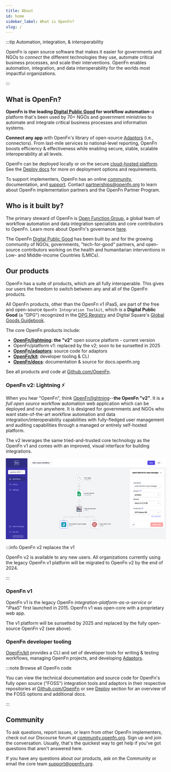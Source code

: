 ```yaml
---
title: About
id: home
sidebar_label: What is OpenFn?
slug: /
---
```


:::tip Automation, integration, & interoperability

OpenFn is open source software that makes it easier for governments and NGOs to
_connect_ the different technologies they use, automate critical business
processes, and scale their interventions. OpenFn enables automation,
integration, and data interoperability for the worlds most impactful
organizations.

:::

## What is OpenFn?

**OpenFn is the leading
[Digital Public Good](https://digitalpublicgoods.net/digital-public-goods/) for
workflow automation**–a platform that's been used by 70+ NGOs and government
ministries to automate and integrate critical business processes and information
systems.

**Connect any app** with OpenFn's library of open-source [Adaptors](/adaptors/)
(i.e., connectors). From last-mile services to national-level reporting, OpenFn
boosts efficiency & effectiveness while enabling secure, stable, scalable
interoperability at all levels.

OpenFn can be deployed locally or on the secure
[cloud-hosted platform](https://openfn.org/pricing). See the
[Deploy docs](/documentation/deploy/options) for more on deployment options
and requirements.

To support implementers, OpenFn has an online
[community](https://community.openfn.org), documentation, and
[support](mailto://support@openfn.org). Contact
[partnerships@openfn.org](mailto://partnerships@openfn.org) to learn about
OpenFn implementation partners and the OpenFn Partner Program.

## Who is it built by?

The primary steward of OpenFn is
[Open Function Group](https://openfn.org/about), a global team of workflow
automation and data integration specialists and core contributors to OpenFn.
Learn more about OpenFn's governance
[here](https://github.com/OpenFn/governance).

The OpenFn [Digital Public Good](https://app.digitalpublicgoods.net/a/11038) has
been built by and for the growing community of NGOs, governments,
"tech-for-good" partners, and open-source contributors working on the health and
humanitarian interventions in Low- and Middle-income Countries (LMICs).

## Our products

OpenFn has a suite of products, which are all fully interoperable. This gives
our users the freedom to switch between any and all of the OpenFn products.

All OpenFn products, other than the OpenFn v1 iPaaS, are part of the free and
open-source `OpenFn Integration Toolkit`, which is a **Digital Public Good** (a
"DPG") recognized in the
[DPG Registry](https://digitalpublicgoods.net/registry/) and Digital Square's
[Global Goods Guidebook](https://digitalsquare.org/resourcesrepository/global-goods-guidebook).

The core OpenFn products include:

- **[OpenFn/lightning](https://github.com/OpenFn/lightning): the "v2"** open
  source platform - current version
- OpenFn/platform v1: replaced by the v2; soon to be sunsetted in 2025
- [**OpenFn/adaptors**](https://github.com/OpenFn/adaptors): source code for
  adaptors
- [**OpenFn/kit**](https://github.com/OpenFn/kit): developer tooling & CLI
- [**OpenFn/docs**](https://github.com/OpenFn/docs): documentation & source for
  docs.openfn.org

See all products and code at [Github.com/OpenFn](https://github.com/OpenFn).

### OpenFn v2: Lightning ⚡

When you hear "OpenFn", think
[OpenFn/lightning](https://github.com/OpenFn/lightning/)--**the OpenFn "v2"**.
It is a _full open source_ workflow automation web application which can be
deployed and run anywhere. It is designed for governments and NGOs who want
state-of-the-art workflow automation and data integration/interoperability
capabilities with fully-fledged user management and auditing capabilities
through a managed _or_ entirely self-hosted platform.

The v2 leverages the same tried-and-trusted core technology as the OpenFn v1 and
comes with an improved, visual interface for building integrations.

![OpenFn Workflow Canvas](/img/case_referral_workflow.png)

:::info OpenFn v2 replaces the v1

OpenFn v2 is available to any new users. All organizations currently using the
legacy OpenFn v1 platform will be migrated to OpenFn v2 by the end of 2024.

:::

### OpenFn v1

OpenFn v1 is the legacy OpenFn _integration-platform-as-a-service_ or "iPaaS"
first launched in 2015. OpenFn v1 was open-core with a proprietary web app.

The v1 platform will be sunsetted by 2025 and replaced by the fully open-source
OpenFn v2 (see above).

### OpenFn developer tooling

[OpenFn/kit](https://github.com/OpenFn/kit) provides a CLI and set of developer tools for
writing & testing workflows, managing OpenFn projects, and developing
[Adaptors](https://github.com/openfn/adaptors).

:::note Browse all OpenFn code

You can view the technical documentation and source code for OpenFn's fully open
source ("FOSS") integration tools and adaptors in their respective repositories
at [Github.com/OpenFn](https://github.com/openfn) or see
[Deploy](/documentation/deploy/options) section for an overview of the FOSS
options and additional docs.

:::

## Community

To ask questions, report issues, or learn from other OpenFn implementers, check
out our Discourse forum at [community.openfn.org](https://community.openfn.org).
Sign up and join the conversation. Usually, that's the quickest way to get help
if you've got questions that aren't answered here.

If you have any questions about our products, ask on the Community or email the
core team [support@openfn.org](mailto:support@openfn.org).
